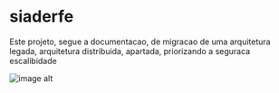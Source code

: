 # siaderfe

Este projeto, segue a documentacao, de migracao de uma arquitetura legada, arquitetura distribuida, apartada, priorizando a seguraca
escalibidade

![image alt]([image_url](https://github.com/ieaderfe/siaderfe/blob/1ce6df652bb338ee85f8d54babb294e284ee519d/siaderfe_monolito.png))
